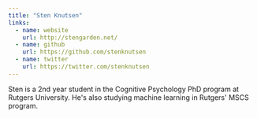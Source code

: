 ```yaml
---
title: "Sten Knutsen"
links:
  - name: website
    url: http://stengarden.net/
  - name: github
    url: https://github.com/stenknutsen
  - name: twitter
    url: https://twitter.com/stenknutsen
---
```


Sten is a 2nd year student in the Cognitive Psychology PhD program at Rutgers
University.  He's also studying machine learning in Rutgers' MSCS program.
